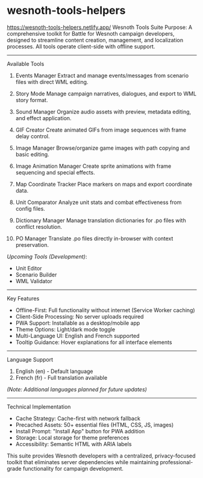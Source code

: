 # wesnoth-tools-helpers
https://wesnoth-tools-helpers.netlify.app/
Wesnoth Tools Suite
Purpose: A comprehensive toolkit for Battle for Wesnoth campaign developers, designed to streamline content creation, management, and localization processes. All tools operate client-side with offline support.

---

Available Tools
1. Events Manager
 Extract and manage events/messages from scenario files with direct WML editing.

2. Story Mode
 Manage campaign narratives, dialogues, and export to WML story format.

3. Sound Manager
 Organize audio assets with preview, metadata editing, and effect application.

4. GIF Creator
 Create animated GIFs from image sequences with frame delay control.

5. Image Manager
 Browse/organize game images with path copying and basic editing.

6. Image Animation Manager
 Create sprite animations with frame sequencing and special effects.

7. Map Coordinate Tracker
 Place markers on maps and export coordinate data.

8. Unit Comparator
 Analyze unit stats and combat effectiveness from config files.

9. Dictionary Manager
 Manage translation dictionaries for .po files with conflict resolution.

10. PO Manager
Translate .po files directly in-browser with context preservation.

*Upcoming Tools (Development)*:
- Unit Editor
- Scenario Builder
- WML Validator

---

Key Features
- Offline-First: Full functionality without internet (Service Worker caching)
- Client-Side Processing: No server uploads required
- PWA Support: Installable as a desktop/mobile app
- Theme Options: Light/dark mode toggle
- Multi-Language UI: English and French supported
- Tooltip Guidance: Hover explanations for all interface elements

---

Language Support
1. English (en) - Default language
2. French (fr) - Full translation available

*(Note: Additional languages planned for future updates)*

---

Technical Implementation
- Cache Strategy: Cache-first with network fallback
- Precached Assets: 50+ essential files (HTML, CSS, JS, images)
- Install Prompt: "Install App" button for PWA addition
- Storage: Local storage for theme preferences
- Accessibility: Semantic HTML with ARIA labels

This suite provides Wesnoth developers with a centralized, privacy-focused toolkit that eliminates server dependencies while maintaining professional-grade functionality for campaign development.